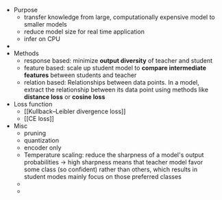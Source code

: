 - Purpose
	- transfer knowledge from large, computationally expensive model to smaller models
	- reduce model size for real time application
	- infer on CPU
-
- Methods
	- response based: minimize **output diversity** of teacher and student
	- feature based: scale up student model to **compare intermediate features** between students and teacher
	- relation based: Relationships between data points. In a model, extract the relationship between its data point using methods like **distance loss** or **cosine loss**
- Loss function
	- [[Kullback–Leibler divergence loss]]
	- [[CE loss]]
- Misc
	- pruning
	- quantization
	- encoder only
	- Temperature scaling: reduce the sharpness of a model's output probabilities -> high sharpness means that teacher model favor some class (so confident) rather than others, which results in student modes mainly focus on those preferred classes
	-
	-